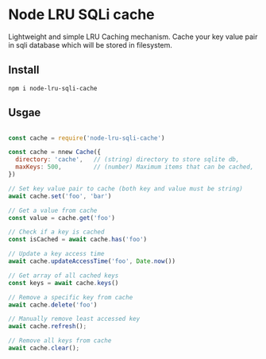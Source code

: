 # Node LRU SQLi cache

Lightweight and simple LRU Caching mechanism. Cache your key value pair in sqli database which will be stored in filesystem.

## Install

```
npm i node-lru-sqli-cache
```

## Usgae

```javascript

const cache = require('node-lru-sqli-cache')

const cache = nnew Cache({
  directory: 'cache', 	// (string) directory to store sqlite db, 		default => 'cache'
  maxKeys: 500,  		// (number) Maximum items that can be cached, 	default => 500
})

// Set key value pair to cache (both key and value must be string)
await cache.set('foo', 'bar')

// Get a value from cache
const value = cache.get('foo')

// Check if a key is cached
const isCached = await cache.has('foo')

// Update a key access time
await cache.updateAccessTime('foo', Date.now())

// Get array of all cached keys
const keys = await cache.keys()

// Remove a specific key from cache
await cache.delete('foo')

// Manually remove least accessed key
await cache.refresh();

// Remove all keys from cache
await cache.clear();

```
